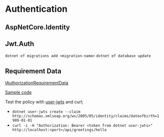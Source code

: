 # Authentication

## AspNetCore.Identity

## Jwt.Auth

 `dotnet ef migrations add <migration-name>`
 `dotnet ef database update`

## Requirement Data

[IAuthorizationRequirementData](https://learn.microsoft.com/en-us/aspnet/core/security/authorization/iard?view=aspnetcore-8.0)

[Sample code](https://github.com/dotnet/AspNetCore.Docs.Samples/tree/main/security/authorization/AuthRequirementsData)


Test the policy with [user-jwts](https://learn.microsoft.com/en-us/aspnet/core/security/authentication/jwt-authn?view=aspnetcore-8.0&tabs=windows) and curl;
- `dotnet user-jwts create --claim http://schemas.xmlsoap.org/ws/2005/05/identity/claims/dateofbirth=1989-01-01`
- `curl -i -H "Authorization: Bearer <token from dotnet user-jwts>" http://localhost:<port>/api/greetings/hello`


 

